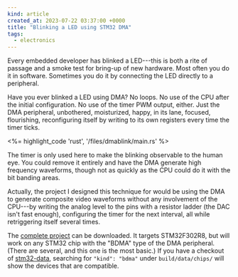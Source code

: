 ```yaml
---
kind: article
created_at: 2023-07-22 03:37:00 +0000
title: "Blinking a LED using STM32 DMA"
tags:
  - electronics
---
```


Every embedded developer has blinked a LED---this is both a rite of passage and a smoke test for bring-up of new hardware. Most often you do it in software. Sometimes you do it by connecting the LED directly to a peripheral.

Have you ever blinked a LED using DMA? No loops. No use of the CPU after the initial configuration. No use of the timer PWM output, either. Just the DMA peripheral, unbothered, moisturized, happy, in its lane, focused, flourishing, reconfiguring itself by writing to its own registers every time the timer ticks.

<%= highlight_code 'rust', '/files/dmablink/main.rs' %>

The timer is only used here to make the blinking observable to the human eye. You could remove it entirely and have the DMA generate high frequency waveforms, though not as quickly as the CPU could do it with the bit banding areas.

Actually, the project I designed this technique for would be using the DMA to generate composite video waveforms without any involvement of the CPU---by writing the analog level to the pins with a resistor ladder (the DAC isn't fast enough), configuring the timer for the next interval, all while retriggering itself several times.

The [complete project](/files/dmablink/dmablink.zip) can be downloaded. It targets STM32F302R8, but will work on any STM32 chip with the "BDMA" type of the DMA peripheral. (There are several, and this one is the most basic.) If you have a checkout of [stm32-data](https://github.com/embassy-rs/stm32-data/), searching for `"kind": "bdma"` under `build/data/chips/` will show the devices that are compatible.
